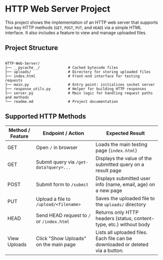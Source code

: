 # HTTP Web Server Project

This project shows the implementation of an HTTP web server that supports four key HTTP methods (`GET`, `POST`, `PUT`, and `HEAD`) via a simple HTML interface. It also includes a feature to view and manage uploaded files.

## Project Structure
<pre><code>
HTTP-Web-Server/
├── __pycache__/             # Cached bytecode files
├── uploads/                 # Directory for storing uploaded files
├── index.html               # Front-end interface for testing requests
├── main.py                  # Entry point: initializes socket server
├── response_utils.py        # Helper for building HTTP responses
├── server.py                # Main logic for handling request paths and methods
└── readme.md                # Project documentation
</code></pre>

## Supported HTTP Methods

| Method / Feature | Endpoint / Action                           | Expected Result                                                                |
|------------------|---------------------------------------------|--------------------------------------------------------------------------------|
| GET              | Open `/` in browser                         | Loads the main testing page (`index.html`)                                     |
| GET              | Submit query via `/get-data?query=...`      | Displays the value of the submitted query on a result page                     |
| POST             | Submit form to `/submit`                    | Displays submitted user info (name, email, age) on a new page                  |
| PUT              | Upload a file to `/upload/<filename>`       | Saves the uploaded file to the `uploads/` directory                            |
| HEAD             | Send HEAD request to `/` or `/index.html`   | Returns only HTTP headers (status, content-type, etc.) without body            |
| View Uploads     | Click "Show Uploads" on the main page        | Lists all uploaded files. Each file can be downloaded or deleted via a button.|


